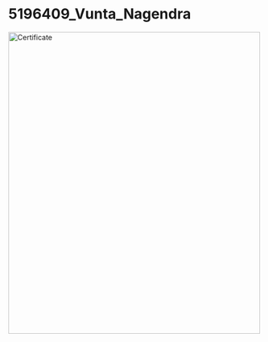 # 5196409_Vunta_Nagendra
<img src="C:\Users\DELL\Desktop\5196409_Vunta_Nagendra\Git\Courese_Complection_Certificate" alt="Certificate" width="500" height="600">
